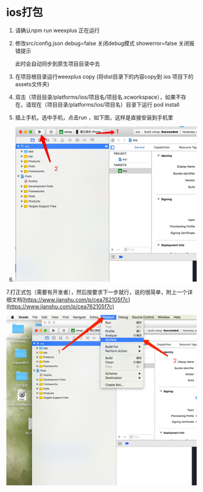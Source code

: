 # ios打包

1. 请确认npm run weexplus 正在运行
2. 修改src/config.json debug=false  关闭debug模式  showerror=false 关闭报错提示

      此时会自动同步到原生项目目录中去

3. 在项目根目录运行weexplus copy \(将dist目录下的内容copy到 ios 项目下的assets文件夹\)

4. 双击（项目目录/platforms/ios/项目名/项目名.xcworkspace），如果不存在，请现在（项目目录/platforms/ios/项目名）目录下运行 pod install

5. 插上手机，选中手机，点击run ，如下图，这样是直接安装到手机里

6. ![](/assets/1526093134213.jpg)

7.打正式包（需要有开发者），然后按要求下一步就行，说的很简单，附上一个详细文档[https://www.jianshu.com/p/cea762105f7c](https://www.jianshu.com/p/cea762105f7c)

![](/assets/1526093317148.jpg)

